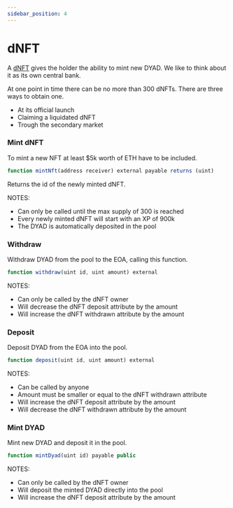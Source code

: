 ```yaml
---
sidebar_position: 4
---
```


# dNFT

A [dNFT](https://github.com/DyadStablecoin/contracts/blob/main/src/dNFT.sol)
gives the holder the ability to mint new DYAD. We like to think about it as its
own central bank.

At one point in time there can be no more than 300 dNFTs. There are three ways 
to obtain one. 

- At its official launch
- Claiming a liquidated dNFT
- Trough the secondary market

### Mint dNFT

To mint a new NFT at least $5k worth of ETH have to be included.

```javascript
function mintNft(address receiver) external payable returns (uint)
```

Returns the id of the newly minted dNFT.

NOTES:
- Can only be called until the max supply of 300 is reached
- Every newly minted dNFT will start with an XP of 900k
- The DYAD is automatically deposited in the pool

### Withdraw

Withdraw DYAD from the pool to the EOA, calling this function.

```javascript
function withdraw(uint id, uint amount) external
```

NOTES:
- Can only be called by the dNFT owner
- Will decrease the dNFT deposit attribute by the amount
- Will increase the dNFT withdrawn attribute by the amount

### Deposit

Deposit DYAD from the EOA into the pool.

```javascript
function deposit(uint id, uint amount) external
```

NOTES:
- Can be called by anyone
- Amount must be smaller or equal to the dNFT withdrawn attribute
- Will increase the dNFT deposit attribute by the amount
- Will decrease the dNFT withdrawn attribute by the amount

### Mint DYAD

Mint new DYAD and deposit it in the pool.

```javascript
function mintDyad(uint id) payable public
```

NOTES:
- Can only be called by the dNFT owner
- Will deposit the minted DYAD directly into the pool
- Will increase the dNFT deposit attribute by the amount
